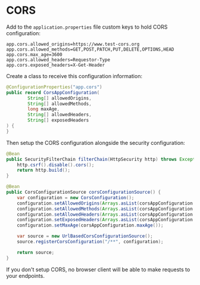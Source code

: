 # CORS

Add to the ``application.properties`` file custom keys to hold CORS configuration:

````
app.cors.allowed_origins=https://www.test-cors.org
app.cors.allowed_methods=GET,POST,PATCH,PUT,DELETE,OPTIONS,HEAD
app.cors.max_age=3600
app.cors.allowed_headers=Requestor-Type
app.cors.exposed_headers=X-Get-Header
````

Create a class to receive this configuration information:

````java
@ConfigurationProperties("app.cors")
public record CorsAppConfiguration(
        String[] allowedOrigins,
        String[] allowedMethods,
        long maxAge,
        String[] allowedHeaders,
        String[] exposedHeaders
) {
}
````

Then setup the CORS configuration alongside the security configuration:

````java
@Bean
public SecurityFilterChain filterChain(HttpSecurity http) throws Exception {
    http.csrf().disable().cors();
    return http.build();
}

@Bean
public CorsConfigurationSource corsConfigurationSource() {
    var configuration = new CorsConfiguration();
    configuration.setAllowedOrigins(Arrays.asList(corsAppConfiguration.allowedOrigins()));
    configuration.setAllowedMethods(Arrays.asList(corsAppConfiguration.allowedMethods()));
    configuration.setAllowedHeaders(Arrays.asList(corsAppConfiguration.allowedHeaders()));
    configuration.setExposedHeaders(Arrays.asList(corsAppConfiguration.exposedHeaders()));
    configuration.setMaxAge(corsAppConfiguration.maxAge());

    var source = new UrlBasedCorsConfigurationSource();
    source.registerCorsConfiguration("/**", configuration);

    return source;
}
````

If you don't setup CORS, no browser client will be able to make requests to your endpoints.